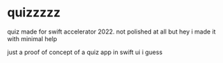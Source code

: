 # quizzzzz
quiz made for swift accelerator 2022. not polished at all but hey i made it with minimal help

just a proof of concept of a quiz app in swift ui i guess
